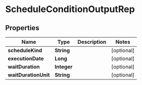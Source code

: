 

# ScheduleConditionOutputRep


## Properties

| Name | Type | Description | Notes |
|------------ | ------------- | ------------- | -------------|
|**scheduleKind** | **String** |  |  [optional] |
|**executionDate** | **Long** |  |  [optional] |
|**waitDuration** | **Integer** |  |  [optional] |
|**waitDurationUnit** | **String** |  |  [optional] |



